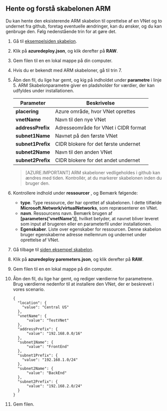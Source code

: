 ## <a name="download-and-understand-the-arm-template"></a>Hente og forstå skabelonen ARM

Du kan hente den eksisterende ARM skabelon til oprettelse af en VNet og to undernet fra github, foretag eventuelle ændringer, kan du ønsker, og du kan genbruge den. Følg nedenstående trin for at gøre det.

1. Gå til [eksempelsiden skabelon](https://github.com/Azure/azure-quickstart-templates/tree/master/101-vnet-two-subnets).
2. Klik på **azuredeploy.json**, og klik derefter på **RAW**.
3. Gem filen til en en lokal mappe på din computer.
4. Hvis du er bekendt med ARM skabeloner, gå til trin 7.
5. Åbn den fil, du lige har gemt, og kig på indholdet under **parametre** i linje 5. ARM Skabelonparametre giver en pladsholder for værdier, der kan udfyldes under installationen.

    | Parameter | Beskrivelse |
    |---|---|
    | **placering** | Azure område, hvor VNet oprettes |
    | **vnetName** | Navn til den nye VNet |
    | **addressPrefix** | Adresseområde for VNet i CIDR format |
    | **subnet1Name** | Navnet på den første VNet |
    | **subnet1Prefix** | CIDR blokere for det første undernet |
    | **subnet2Name** | Navn til den anden VNet |
    | **subnet2Prefix** | CIDR blokere for det andet undernet |

    >[AZURE.IMPORTANT] ARM skabeloner vedligeholdes i github kan ændres med tiden. Kontrollér, at du markerer skabelonen inden du bruger den.
    
6. Kontrollere indhold under **ressourcer** , og Bemærk følgende:

    - **type**. Type ressource, der har oprettet af skabelonen. I dette tilfælde **Microsoft.Network/virtualNetworks**, som repræsenterer en VNet.
    - **navn**. Ressourcens navn. Bemærk brugen af **[parameters('vnetName')]**, hvilket betyder, at navnet bliver leveret som input af brugeren eller en parameterfil under installationen.
    - **Egenskaber**. Liste over egenskaber for ressourcen. Denne skabelon bruger egenskaberne adresse mellemrum og undernet under oprettelse af VNet.

7. Gå tilbage til [siden eksempel skabelon](https://github.com/Azure/azure-quickstart-templates/tree/master/101-vnet-two-subnets).
8. Klik på **azuredeploy paremeters.json**, og klik derefter på **RAW**.
9. Gem filen til en en lokal mappe på din computer.
10. Åbn den fil, du lige har gemt, og rediger værdierne for parametrene. Brug værdierne nedenfor til at installere den VNet, der er beskrevet i vores scenario.

        {
          "location": {
            "value": "Central US"
          },
          "vnetName": {
              "value": "TestVNet"
          },
          "addressPrefix": {
              "value": "192.168.0.0/16"
          },
          "subnet1Name": {
              "value": "FrontEnd"
          },
          "subnet1Prefix": {
            "value": "192.168.1.0/24"
          },
          "subnet2Name": {
              "value": "BackEnd"
          },
          "subnet2Prefix": {
              "value": "192.168.2.0/24"
          }
        }

11. Gem filen.
  